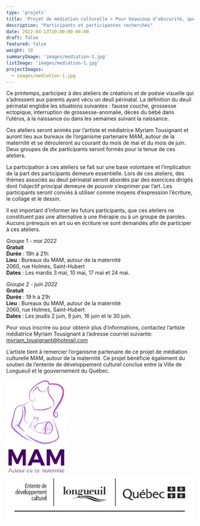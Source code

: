 ```yaml
---
type: 'projets'
title: 'Projet de médiation culturelle « Pour beaucoup d’obscurité, quelques éclats »'
description: "Participants et participantes recherchés"
date: 2022-04-13T10:00:00-04:00
draft: false
featured: false
weight: 10
summaryImage: 'images/mediation-1.jpg'
listImage: 'images/mediation-1.jpg'
projectImages:
  - images/mediation-1.jpg
---
```


Ce printemps, participez à des ateliers de créations et de poésie visuelle qui s’adressent aux parents ayant vécu un deuil périnatal. La définition du deuil périnatal englobe les situations suivantes : fausse couche, grossesse ectopique, interruption de grossesse-anomalie, décès du bébé dans l’utérus, à la naissance ou dans les semaines suivant la naissance.

Ces ateliers seront animés par l’artiste et médiatrice Myriam Tousignant et auront lieu aux bureaux de l’organisme partenaire MAM, autour de la maternité et se dérouleront au courant du mois de mai et du mois de juin. Deux groupes de dix participants seront formés pour la tenue de ces ateliers.

La participation à ces ateliers se fait sur une base volontaire et l’implication de la part des participants demeure essentielle. Lors de ces ateliers, des thèmes associés au deuil périnatal seront abordés par des exercices dirigés dont l’objectif principal demeure de pouvoir s’exprimer par l’art. Les participants seront conviés à utiliser comme moyens d’expression l’écriture, le collage et le dessin. 

Il est important d’informer les futurs participants, que ces ateliers ne constituent pas une alternative à une thérapie ou à un groupe de paroles. Aucuns prérequis en art ou en écriture ne sont demandés afin de participer à ces ateliers.

_Groupe 1 - mai 2022_  
**Gratuit**  
**Durée** : 19h à 21h  
**Lieu** : 	Bureaux du MAM, autour de la maternité  
2060, rue Holmes, Saint-Hubert  
**Dates** : Les mardis 3 mai, 10 mai, 17 mai et 24 mai.  

_Groupe 2 - juin 2022_  
**Gratuit**  
**Durée** : 19 h à 21h  
**Lieu** : 	Bureaux du MAM, autour de la maternité  
2060, rue Holmes, Saint-Hubert  
**Dates** : Les jeudis 2 juin, 9 juin, 16 juin et le 30 juin.  

Pour vous inscrire ou pour obtenir plus d’informations, contactez l’artiste médiatrice Myriam Tousignant à l’adresse courriel suivante:  myriam_tousignant@hotmail.com

L’artiste tient à remercier l’organisme partenaire de ce projet de médiation culturelle MAM, autour de la maternité. Ce projet bénéficie également du soutien de l’entente de développement culturel conclue entre la Ville de Longueuil et le gouvernement du Québec.

[![MAM](images/logo-mam.png)](https://www.mam.qc.ca)
![Développement culturel](images/entente-development-culturel.jpg)